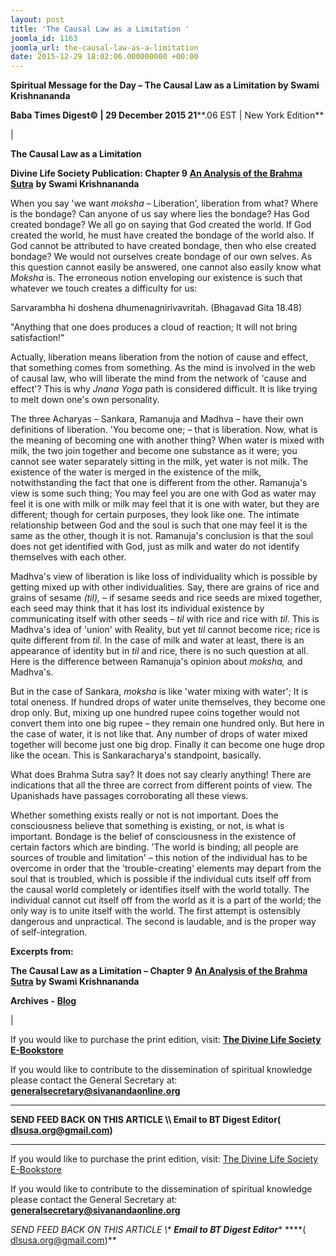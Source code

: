 ```yaml
---
layout: post
title: 'The Causal Law as a Limitation '
joomla_id: 1163
joomla_url: the-causal-law-as-a-limitation
date: 2015-12-29 18:02:06.000000000 +00:00
---
```

  

















































**Spiritual Message for the Day – The Causal Law as a Limitation by Swami Krishnananda**

 **Baba Times Digest© | 29 December 2015 21****.06 EST | New York Edition**

| 

**The Causal Law as a Limitation**

**Divine Life Society Publication: Chapter 9** [**An Analysis of the Brahma Sutra**](http://www.swami-krishnananda.org/brahma/brahma_09.html) **by Swami Krishnananda**

When you say 'we want _moksha_ – Liberation', liberation from what? Where is the bondage? Can anyone of us say where lies the bondage? Has God created bondage? We all go on saying that God created the world. If God created the world, he must have created the bondage of the world also. If God cannot be attributed to have created bondage, then who else created bondage? We would not ourselves create bondage of our own selves. As this question cannot easily be answered, one cannot also easily know what _Moksha_ is. The erroneous notion enveloping our existence is such that whatever we touch creates a difficulty for us:

Sarvarambha hi doshena dhumenagnirivavritah. (Bhagavad Gita 18.48)

"Anything that one does produces a cloud of reaction; It will not bring satisfaction!"

Actually, liberation means liberation from the notion of cause and effect, that something comes from something. As the mind is involved in the web of causal law, who will liberate the mind from the network of 'cause and effect'? This is why _Jnana Yoga_ path is considered difficult. It is like trying to melt down one's own personality.

The three Acharyas – Sankara, Ramanuja and Madhva – have their own definitions of liberation. 'You become one; – that is liberation. Now, what is the meaning of becoming one with another thing? When water is mixed with milk, the two join together and become one substance as it were; you cannot see water separately sitting in the milk, yet water is not milk. The existence of the water is merged in the existence of the milk, notwithstanding the fact that one is different from the other. Ramanuja's view is some such thing; You may feel you are one with God as water may feel it is one with milk or milk may feel that it is one with water, but they are different; though for certain purposes, they look like one. The intimate relationship between God and the soul is such that one may feel it is the same as the other, though it is not. Ramanuja's conclusion is that the soul does not get identified with God, just as milk and water do not identify themselves with each other.

Madhva's view of liberation is like loss of individuality which is possible by getting mixed up with other individualities. Say, there are grains of rice and grains of sesame _(til),_ – if sesame seeds and rice seeds are mixed together, each seed may think that it has lost its individual existence by communicating itself with other seeds – _til_ with rice and rice with _til_. This is Madhva's idea of 'union' with Reality, but yet _til_ cannot become rice; rice is quite different from _til_. In the case of milk and water at least, there is an appearance of identity but in _til_ and rice, there is no such question at all. Here is the difference between Ramanuja's opinion about _moksha,_ and Madhva's.

But in the case of Sankara, _moksha_ is like 'water mixing with water'; It is total oneness. If hundred drops of water unite themselves, they become one drop only. But, mixing up one hundred rupee coins together would not convert them into one big rupee – they remain one hundred only. But here in the case of water, it is not like that. Any number of drops of water mixed together will become just one big drop. Finally it can become one huge drop like the ocean. This is Sankaracharya's standpoint, basically.

What does Brahma Sutra say? It does not say clearly anything! There are indications that all the three are correct from different points of view. The Upanishads have passages corroborating all these views.

Whether something exists really or not is not important. Does the consciousness believe that something is existing, or not, is what is important. Bondage is the belief of consciousness in the existence of certain factors which are binding. 'The world is binding; all people are sources of trouble and limitation' – this notion of the individual has to be overcome in order that the 'trouble-creating' elements may depart from the soul that is troubled, which is possible if the individual cuts itself off from the causal world completely or identifies itself with the world totally. The individual cannot cut itself off from the world as it is a part of the world; the only way is to unite itself with the world. The first attempt is ostensibly dangerous and unpractical. The second is laudable, and is the proper way of self-integration.

**Excerpts from:**

**The Causal Law as a Limitation – Chapter 9** [**An Analysis of the Brahma Sutra**](http://www.swami-krishnananda.org/brahma/brahma_09.html) **by Swami Krishnananda**



**Archives -** [**Blog**](http://dlsusa.blogspot.com/)

 |



If you would like to purchase the print edition, visit: **[The Divine Life Society E-Bookstore](http://www.dlshq.org/download/download.htm)**

If you would like to contribute to the dissemination of spiritual knowledge please contact the General Secretary at: [](mailto:%20%3Cscript%20type=%27text/javascript%27%3E%20%3C%21--%20var%20prefix%20=%20%27ma%27%20+%20%27il%27%20+%20%27to%27;%20var%20path%20=%20%27hr%27%20+%20%27ef%27%20+%20%27=%27;%20var%20addy57016%20=%20%27generalsecretary%27%20+%20%27@%27;%20addy57016%20=%20addy57016%20+%20%27sivanandaonline%27%20+%20%27.%27%20+%20%27org%27;%20document.write%28%27%3Ca%20%27%20+%20path%20+%20%27%5C%27%27%20+%20prefix%20+%20%27:%27%20+%20addy57016%20+%20%27%5C%27%3E%27%29;%20document.write%28addy57016%29;%20document.write%28%27%3C%5C/a%3E%27%29;%20//--%3E%5Cn%20%3C/script%3E%3Cscript%20type=%27text/javascript%27%3E%20%3C%21--%20document.write%28%27%3Cspan%20style=%5C%27display:%20none;%5C%27%3E%27%29;%20//--%3E%20%3C/script%3EThis%20email%20address%20is%20being%20protected%20from%20spambots.%20You%20need%20JavaScript%20enabled%20to%20view%20it.%20%3Cscript%20type=%27text/javascript%27%3E%20%3C%21--%20document.write%28%27%3C/%27%29;%20document.write%28%27span%3E%27%29;%20//--%3E%20%3C/script%3E?subject=Contribution%20to%20Dissemination%20of%20Spiritual%20Knowledge) **generalsecretary@sivanandaonline.org**

****

**SEND FEED BACK ON THIS ARTICLE \\\ Email to BT Digest Editor[](mailto:%20%3Cscript%20type=%27text/javascript%27%3E%20%3C%21--%20var%20prefix%20=%20%27ma%27%20+%20%27il%27%20+%20%27to%27;%20var%20path%20=%20%27hr%27%20+%20%27ef%27%20+%20%27=%27;%20var%20addy72654%20=%20%27dlsusa.org%27%20+%20%27@%27;%20addy72654%20=%20addy72654%20+%20%27gmail%27%20+%20%27.%27%20+%20%27com%27;%20document.write%28%27%3Ca%20%27%20+%20path%20+%20%27%5C%27%27%20+%20prefix%20+%20%27:%27%20+%20addy72654%20+%20%27%5C%27%3E%27%29;%20document.write%28addy72654%29;%20document.write%28%27%3C%5C/a%3E%27%29;%20//--%3E%5Cn%20%3C/script%3E%3Cscript%20type=%27text/javascript%27%3E%20%3C%21--%20document.write%28%27%3Cspan%20style=%5C%27display:%20none;%5C%27%3E%27%29;%20//--%3E%20%3C/script%3EThis%20email%20address%20is%20being%20protected%20from%20spambots.%20You%20need%20JavaScript%20enabled%20to%20view%20it.%20%3Cscript%20type=%27text/javascript%27%3E%20%3C%21--%20document.write%28%27%3C/%27%29;%20document.write%28%27span%3E%27%29;%20//--%3E%20%3C/script%3E?subject=DLS%20Posts)( [dlsusa.org@gmail.com](mailto:dlsusa.org@gmail.com))**



* * *



  

If you would like to purchase the print edition, visit: [The Divine Life Society E-Bookstore](http://www.dlshq.org/download/download.htm)

If you would like to contribute to the dissemination of spiritual knowledge please contact the General Secretary at: **[generalsecretary@sivanandaonline.org](mailto:generalsecretary@sivanandaonline.org)**

**SEND FEED BACK ON THIS ARTICLE \\\**  **Email to BT Digest Editor**** [](mailto:%20%3Cscript%20type=%27text/javascript%27%3E%20%3C%21--%20var%20prefix%20=%20%27ma%27%20+%20%27il%27%20+%20%27to%27;%20var%20path%20=%20%27hr%27%20+%20%27ef%27%20+%20%27=%27;%20var%20addy72654%20=%20%27dlsusa.org%27%20+%20%27@%27;%20addy72654%20=%20addy72654%20+%20%27gmail%27%20+%20%27.%27%20+%20%27com%27;%20document.write%28%27%3Ca%20%27%20+%20path%20+%20%27%5C%27%27%20+%20prefix%20+%20%27:%27%20+%20addy72654%20+%20%27%5C%27%3E%27%29;%20document.write%28addy72654%29;%20document.write%28%27%3C%5C/a%3E%27%29;%20//--%3E%5Cn%20%3C/script%3E%3Cscript%20type=%27text/javascript%27%3E%20%3C%21--%20document.write%28%27%3Cspan%20style=%5C%27display:%20none;%5C%27%3E%27%29;%20//--%3E%20%3C/script%3EThis%20email%20address%20is%20being%20protected%20from%20spambots.%20You%20need%20JavaScript%20enabled%20to%20view%20it.%20%3Cscript%20type=%27text/javascript%27%3E%20%3C%21--%20document.write%28%27%3C/%27%29;%20document.write%28%27span%3E%27%29;%20//--%3E%20%3C/script%3E?subject=DLS%20Posts)****( [dlsusa.org@gmail.com](mailto:dlsusa.org@gmail.com))**  
